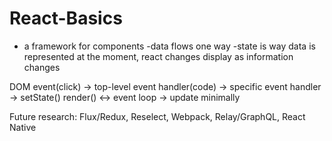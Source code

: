 # React-Basics
  - a framework for components
  -data flows one way
  -state is way data is represented at the moment, react changes display as information changes
  
  DOM event(click) -> top-level event handler(code) -> specific event handler -> setState()
  render() <-> event loop -> update minimally
  
  Future research: Flux/Redux, Reselect, Webpack, Relay/GraphQL, React Native
  
